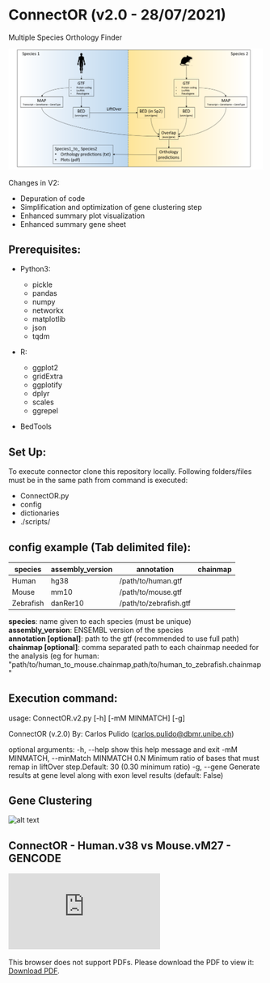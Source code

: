 # ConnectOR (v2.0 - 28/07/2021)
Multiple Species Orthology Finder

![alt text](https://raw.githubusercontent.com/Carlospq/ConnectOR/master/ConnectOR.png "ConnectOR summary")

Changes in V2:
* Depuration of code
* Simplification and optimization of gene clustering step
* Enhanced summary plot visualization
* Enhanced summary gene sheet

## Prerequisites:
- Python3:
  * pickle
  * pandas
  * numpy
  * networkx
  * matplotlib
  * json
  * tqdm
 
- R:
  * ggplot2
  * gridExtra
  * ggplotify
  * dplyr
  * scales
  * ggrepel
  
- BedTools

## Set Up:
To execute connector clone this repository locally.
Following folders/files must be in the same path from command is executed:
  - ConnectOR.py
  - config
  - dictionaries
  - ./scripts/
 
## config example (Tab delimited file):
| species | assembly_version |annotation | chainmap |
| --- | --- | --- | --- |
| Human | hg38 | /path/to/human.gtf |  |
| Mouse	| mm10	| /path/to/mouse.gtf |  |
| Zebrafish | danRer10 | /path/to/zebrafish.gtf |  |

   **species**: name given to each species (must be unique)  
   **assembly_version**: ENSEMBL version of the species  
   **annotation [optional]**: path to the gtf (recommended to use full path)  
   **chainmap [optional]**: comma separated path to each chainmap needed for the analysis (eg for human: "path/to/human_to_mouse.chainmap,path/to/human_to_zebrafish.chainmap"  

## Execution command:
usage: ConnectOR.v2.py [-h] [-mM MINMATCH] [-g]

ConnectOR (v.2.0)
By: Carlos Pulido (carlos.pulido@dbmr.unibe.ch)

optional arguments:
  -h, --help            show this help message and exit
  -mM MINMATCH, --minMatch MINMATCH
                        0.N Minimum ratio of bases that must remap in liftOver
                        step.Default: 30 (0.30 minimum ratio)
  -g, --gene            Generate results at gene level along with exon level
                        results (default: False)
  
## Gene Clustering

![alt text](https://raw.githubusercontent.com/Carlospq/ConnectOR/master/Clustering.png "Gene Clustering")


## ConnectOR - Human.v38 vs Mouse.vM27 - GENCODE 
<object data="https://raw.githubusercontent.com/Carlospq/ConnectOR/master/gene_stats_all.pdf" type="application/pdf" width="700px" height="700px">
    <embed src="https://raw.githubusercontent.com/Carlospq/ConnectOR/master/gene_stats_all.pdf">
        <p>This browser does not support PDFs. Please download the PDF to view it: <a href="https://raw.githubusercontent.com/Carlospq/ConnectOR/master/gene_stats_all.pdf">Download PDF</a>.</p>
    </embed>
</object>